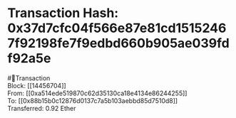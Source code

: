 
Transaction Hash: 0x37d7cfc04f566e87e81cd15152467f92198fe7f9edbd660b905ae039fdf92a5e
====================================================================================
  
#💸Transaction  
Block: [[14456704]]  
From: [[0xa514ede519870c62d35130ca18e4134e86244255]]  
To: [[0x88b15b0c12876d0137c7a5b103aebbd85d7510d8]]  
Transferred: 0.92 Ether